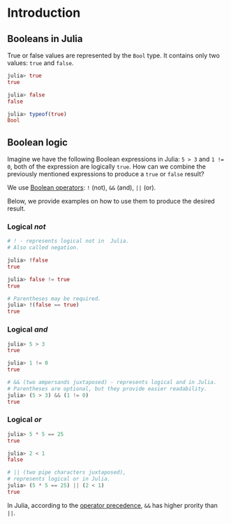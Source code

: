 # Introduction

## Booleans in Julia

True or false values are represented by the `Bool` type.
It contains only two values: `true` and `false`.

```julia
julia> true
true

julia> false
false

julia> typeof(true)
Bool
```

## Boolean logic

Imagine we have the following Boolean expressions in Julia: `5 > 3` and `1 != 0`, both of the expression are logically `true`. How can we combine the previously mentioned expressions to produce a `true` or `false` result?

We use [Boolean operators](https://docs.julialang.org/en/v1/manual/mathematical-operations/#Boolean-Operators): `!` (not), `&&` (and), `||` (or).

Below, we provide examples on how to use them to produce the desired result.

### Logical _not_

```julia
# ! - represents logical not in  Julia.
# Also called negation.

julia> !false
true

julia> false != true
true

# Parentheses may be required.
julia> !(false == true)
true
```

### Logical _and_

```julia
julia> 5 > 3
true

julia> 1 != 0
true

# && (two ampersands juxtaposed) - represents logical and in Julia.
# Parentheses are optional, but they provide easier readability.
julia> (5 > 3) && (1 != 0)
true
```

### Logical _or_

```julia
julia> 5 * 5 == 25
true

julia> 2 < 1
false

# || (two pipe characters juxtaposed),
# represents logical or in Julia.
julia> (5 * 5 == 25) || (2 < 1)
true
```

In Julia, according to the [operator precedence](https://docs.julialang.org/en/v1/manual/mathematical-operations/#Operator-Precedence-and-Associativity), `&&` has higher prority than `||`.
